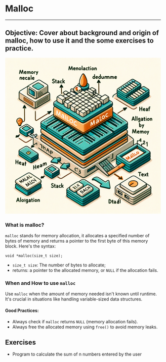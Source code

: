 # Malloc

---

## Objective: Cover about background and origin of malloc, how to use it and the some exercises to practice.

<div width="30rem">
  <img src='./images/Malloc_diagram_computer.webp' alt="malloc_image"/>
</div>

### What is malloc?

`malloc` stands for memory allocation, it allocates a specified number of bytes of memory and returns a pointer to the first byte of this memory block. Here's the syntax:

```
void *malloc(size_t size);
```

- `size_t size`: The number of bytes to allocate;
- returns: a pointer to the allocated memory, or `NULL` if the allocation fails.

### When and How to use `malloc`

Use `malloc` when the amount of memory needed isn't known until runtime. It's crucial in situations like handling variable-sized data structures.

#### Good Practices:

- Always check if `malloc` returns `NULL` (memory allocation fails).
- Always free the allocated memory using `free()` to avoid memory leaks.

## Exercises

- Program to calculate the sum of n numbers entered by the user

